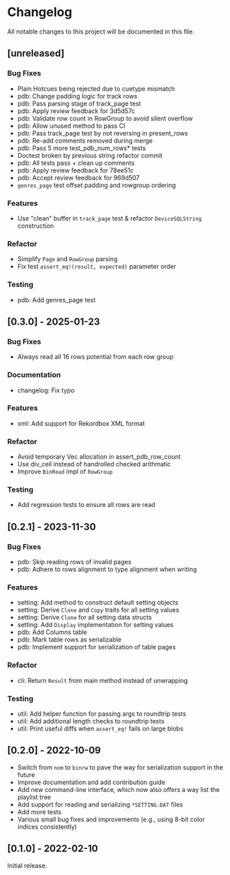 # Changelog

All notable changes to this project will be documented in this file.

## [unreleased]

### Bug Fixes

- Plain Hotcues being rejected due to cuetype mismatch
- pdb: Change padding logic for track rows
- pdb: Pass parsing stage of track_page test
- pdb: Apply review feedback for 3d5d57c
- pdb: Validate row count in RowGroup to avoid silent overflow
- pdb: Allow unused method to pass CI
- pdb: Pass track_page test by not reversing in present_rows
- pdb: Re-add comments removed during merge
- pdb: Pass 5 more test_pdb_num_rows* tests
- Doctest broken by previous string refactor commit
- pdb: All tests pass + clean up comments
- pdb: Apply review feedback for 78ee51c
- pdb: Accept review feedback for 969d507
- `genres_page` test offset padding and rowgroup ordering

### Features

- Use "clean" buffer in `track_page` test & refactor `DeviceSQLString` construction

### Refactor

- Simplify `Page` and `RowGroup` parsing
- Fix test `assert_eq!(result, expected)` parameter order

### Testing

- pdb: Add genres_page test

## [0.3.0] - 2025-01-23

### Bug Fixes

- Always read all 16 rows potential from each row group

### Documentation

- changelog: Fix typo

### Features

- xml: Add support for Rekordbox XML format

### Refactor

- Avoid temporary Vec allocation in assert_pdb_row_count
- Use div_ceil instead of handrolled checked arithmatic
- Improve `BinRead` impl of `RowGroup`

### Testing

- Add regression tests to ensure all rows are read

## [0.2.1] - 2023-11-30

### Bug Fixes

- pdb: Skip reading rows of invalid pages
- pdb: Adhere to rows alignment to type alignment when writing

### Features

- setting: Add method to construct default setting objects
- setting: Derive `Clone` and `Copy` traits for all setting values
- setting: Derive `Clone` for all setting data structs
- setting: Add `Display` implementation for setting values
- pdb: Add Columns table
- pdb: Mark table rows as serializable
- pdb: Implement support for serialization of table pages

### Refactor

- cli: Return `Result` from main method instead of unwrapping

### Testing

- util: Add helper function for passing args to roundtrip tests
- util: Add additional length checks to roundtrip tests
- util: Print useful diffs when `assert_eq!` fails on large blobs

## [0.2.0] - 2022-10-09

- Switch from `nom` to `binrw` to pave the way for serialization support in the future
- Improve documentation and add contribution guide
- Add new command-line interface, which now also offers a way list the playlist tree
- Add support for reading and serializing `*SETTING.DAT` files
- Add more tests
- Various small bug fixes and improvements (e.g., using 8-bit color indices consistently)

## [0.1.0] - 2022-02-10

Initial release.
